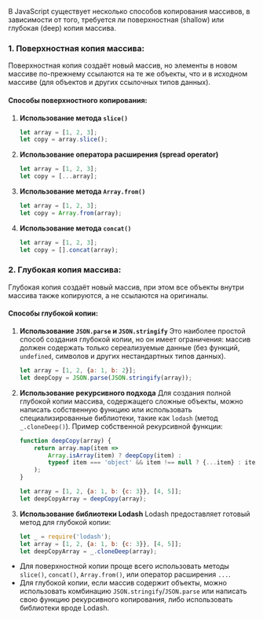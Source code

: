 В JavaScript существует несколько способов копирования массивов, в зависимости от того, требуется ли поверхностная (shallow) или глубокая (deep) копия массива.

### 1. **Поверхностная копия массива:**
Поверхностная копия создаёт новый массив, но элементы в новом массиве по-прежнему ссылаются на те же объекты, что и в исходном массиве (для объектов и других ссылочных типов данных).

#### Способы поверхностного копирования:
1. **Использование метода `slice()`**
   ```javascript
   let array = [1, 2, 3];
   let copy = array.slice();
   ```

2. **Использование оператора расширения (spread operator)**
   ```javascript
   let array = [1, 2, 3];
   let copy = [...array];
   ```

3. **Использование метода `Array.from()`**
   ```javascript
   let array = [1, 2, 3];
   let copy = Array.from(array);
   ```

4. **Использование метода `concat()`**
   ```javascript
   let array = [1, 2, 3];
   let copy = [].concat(array);
   ```

### 2. **Глубокая копия массива:**
Глубокая копия создаёт новый массив, при этом все объекты внутри массива также копируются, а не ссылаются на оригиналы.

#### Способы глубокой копии:
1. **Использование `JSON.parse` и `JSON.stringify`**
   Это наиболее простой способ создания глубокой копии, но он имеет ограничения: массив должен содержать только сереализуемые данные (без функций, `undefined`, символов и других нестандартных типов данных).
   ```javascript
   let array = [1, 2, {a: 1, b: 2}];
   let deepCopy = JSON.parse(JSON.stringify(array));
   ```

2. **Использование рекурсивного подхода**
   Для создания полной глубокой копии массива, содержащего сложные объекты, можно написать собственную функцию или использовать специализированные библиотеки, такие как `lodash` (метод `_.cloneDeep()`).
   Пример собственной рекурсивной функции:
   ```javascript
   function deepCopy(array) {
       return array.map(item => 
           Array.isArray(item) ? deepCopy(item) : 
           typeof item === 'object' && item !== null ? {...item} : item
       );
   }

   let array = [1, 2, {a: 1, b: {c: 3}}, [4, 5]];
   let deepCopyArray = deepCopy(array);
   ```

3. **Использование библиотеки Lodash**
   Lodash предоставляет готовый метод для глубокой копии:
   ```javascript
   let _ = require('lodash');
   let array = [1, 2, {a: 1, b: {c: 3}}, [4, 5]];
   let deepCopyArray = _.cloneDeep(array);
   ```




- Для поверхностной копии проще всего использовать методы `slice()`, `concat()`, `Array.from()`, или оператор расширения `...`.
- Для глубокой копии, если массив содержит объекты, можно использовать комбинацию `JSON.stringify`/`JSON.parse` или написать свою функцию рекурсивного копирования, либо использовать библиотеки вроде Lodash.